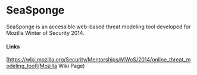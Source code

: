 SeaSponge
=========

SeaSponge is an accessible web-based threat modeling tool developed for Mozilla Winter of Security 2014.

#### Links
[https://wiki.mozilla.org/Security/Mentorships/MWoS/2014/online_threat_modeling_tool](Mozilla Wiki Page)
